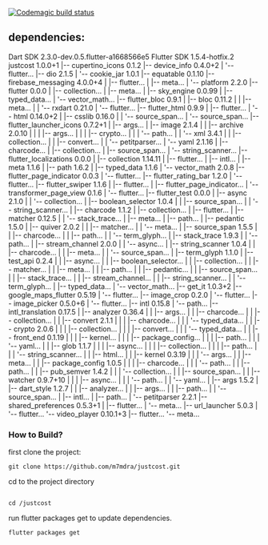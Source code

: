 [![Codemagic build status](https://api.codemagic.io/apps/5ca067db581a2d000a79e1db/5ca067db581a2d000a79e1da/status_badge.svg)](https://codemagic.io/apps/5ca067db581a2d000a79e1db/5ca067db581a2d000a79e1da/latest_build)
## dependencies:
Dart SDK 2.3.0-dev.0.5.flutter-a1668566e5
Flutter SDK 1.5.4-hotfix.2
justcost 1.0.0+1
|-- cupertino_icons 0.1.2
|-- device_info 0.4.0+2
|   '-- flutter...
|-- dio 2.1.5
|   '-- cookie_jar 1.0.1
|-- equatable 0.1.10
|-- firebase_messaging 4.0.0+4
|   |-- flutter...
|   |-- meta...
|   '-- platform 2.2.0
|-- flutter 0.0.0
|   |-- collection...
|   |-- meta...
|   |-- sky_engine 0.0.99
|   |-- typed_data...
|   '-- vector_math...
|-- flutter_bloc 0.9.1
|   |-- bloc 0.11.2
|   |   |-- meta...
|   |   '-- rxdart 0.21.0
|   '-- flutter...
|-- flutter_html 0.9.9
|   |-- flutter...
|   '-- html 0.14.0+2
|       |-- csslib 0.16.0
|       |   '-- source_span...
|       '-- source_span...
|-- flutter_launcher_icons 0.7.2+1
|   |-- args...
|   |-- image 2.1.4
|   |   |-- archive 2.0.10
|   |   |   |-- args...
|   |   |   |-- crypto...
|   |   |   '-- path...
|   |   '-- xml 3.4.1
|   |       |-- collection...
|   |       |-- convert...
|   |       '-- petitparser...
|   '-- yaml 2.1.16
|       |-- charcode...
|       |-- collection...
|       |-- source_span...
|       '-- string_scanner...
|-- flutter_localizations 0.0.0
|   |-- collection 1.14.11
|   |-- flutter...
|   |-- intl...
|   |-- meta 1.1.6
|   |-- path 1.6.2
|   |-- typed_data 1.1.6
|   '-- vector_math 2.0.8
|-- flutter_page_indicator 0.0.3
|   '-- flutter...
|-- flutter_rating_bar 1.2.0
|   '-- flutter...
|-- flutter_swiper 1.1.6
|   |-- flutter...
|   |-- flutter_page_indicator...
|   '-- transformer_page_view 0.1.6
|       '-- flutter...
|-- flutter_test 0.0.0
|   |-- async 2.1.0
|   |   '-- collection...
|   |-- boolean_selector 1.0.4
|   |   |-- source_span...
|   |   '-- string_scanner...
|   |-- charcode 1.1.2
|   |-- collection...
|   |-- flutter...
|   |-- matcher 0.12.5
|   |   '-- stack_trace...
|   |-- meta...
|   |-- path...
|   |-- pedantic 1.5.0
|   |-- quiver 2.0.2
|   |   |-- matcher...
|   |   '-- meta...
|   |-- source_span 1.5.5
|   |   |-- charcode...
|   |   |-- path...
|   |   '-- term_glyph...
|   |-- stack_trace 1.9.3
|   |   '-- path...
|   |-- stream_channel 2.0.0
|   |   '-- async...
|   |-- string_scanner 1.0.4
|   |   |-- charcode...
|   |   |-- meta...
|   |   '-- source_span...
|   |-- term_glyph 1.1.0
|   |-- test_api 0.2.4
|   |   |-- async...
|   |   |-- boolean_selector...
|   |   |-- collection...
|   |   |-- matcher...
|   |   |-- meta...
|   |   |-- path...
|   |   |-- pedantic...
|   |   |-- source_span...
|   |   |-- stack_trace...
|   |   |-- stream_channel...
|   |   |-- string_scanner...
|   |   '-- term_glyph...
|   |-- typed_data...
|   '-- vector_math...
|-- get_it 1.0.3+2
|-- google_maps_flutter 0.5.19
|   '-- flutter...
|-- image_crop 0.2.0
|   '-- flutter...
|-- image_picker 0.5.0+6
|   '-- flutter...
|-- intl 0.15.8
|   '-- path...
|-- intl_translation 0.17.5
|   |-- analyzer 0.36.4
|   |   |-- args...
|   |   |-- charcode...
|   |   |-- collection...
|   |   |-- convert 2.1.1
|   |   |   |-- charcode...
|   |   |   '-- typed_data...
|   |   |-- crypto 2.0.6
|   |   |   |-- collection...
|   |   |   |-- convert...
|   |   |   '-- typed_data...
|   |   |-- front_end 0.1.19
|   |   |   |-- kernel...
|   |   |   |-- package_config...
|   |   |   |-- path...
|   |   |   '-- yaml...
|   |   |-- glob 1.1.7
|   |   |   |-- async...
|   |   |   |-- collection...
|   |   |   |-- path...
|   |   |   '-- string_scanner...
|   |   |-- html...
|   |   |-- kernel 0.3.19
|   |   |   '-- args...
|   |   |-- meta...
|   |   |-- package_config 1.0.5
|   |   |   |-- charcode...
|   |   |   '-- path...
|   |   |-- path...
|   |   |-- pub_semver 1.4.2
|   |   |   '-- collection...
|   |   |-- source_span...
|   |   |-- watcher 0.9.7+10
|   |   |   |-- async...
|   |   |   '-- path...
|   |   '-- yaml...
|   |-- args 1.5.2
|   |-- dart_style 1.2.7
|   |   |-- analyzer...
|   |   |-- args...
|   |   |-- path...
|   |   '-- source_span...
|   |-- intl...
|   |-- path...
|   '-- petitparser 2.2.1
|-- shared_preferences 0.5.3+1
|   |-- flutter...
|   '-- meta...
|-- url_launcher 5.0.3
|   '-- flutter...
'-- video_player 0.10.1+3
    |-- flutter...
    '-- meta...

 
 
 ### How to Build? 
 first clone the project: 
 
 ```
 git clone https://github.com/m7mdra/justcost.git
 ```
 
 cd to the project directory 
 
 ```
 
 cd /justcost
 ```
 run flutter packages get to update dependencies.   
 ```
 flutter packages get
 ```
 
